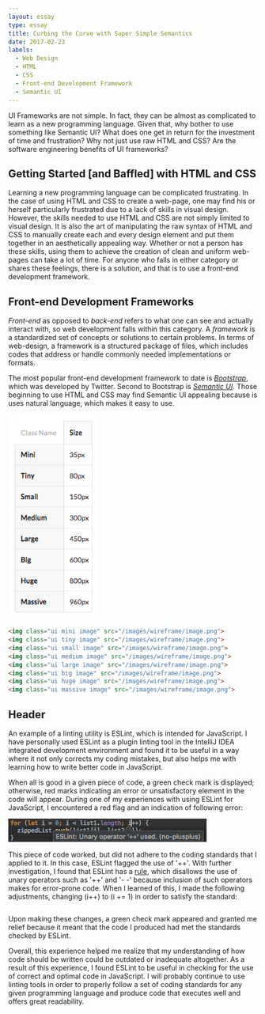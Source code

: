 ```yaml
---
layout: essay
type: essay
title: Curbing the Curve with Super Simple Semantics
date: 2017-02-23
labels:
  - Web Design
  - HTML
  - CSS
  - Front-end Development Framework
  - Semantic UI
---
```





UI Frameworks are not simple. In fact, they can be almost as complicated to learn as a new programming language. Given that, why bother to use something like Semantic UI? What does one get in return for the investment of time and frustration? Why not just use raw HTML and CSS? Are the software engineering benefits of UI frameworks?

## Getting Started \[and Baffled\] with HTML and CSS

Learning a new programming language can be complicated frustrating. In the case of using HTML and CSS to create a web-page, one may find his or herself particularly frustrated due to a lack of skills in visual design.  However, the skills needed to use HTML and CSS are not simply limited to visual design.  It is also the art of manipulating the raw syntax of HTML and CSS to manually create each and every design element and put them together in an aesthetically appealing way.  Whether or not a person has these skills, using them to achieve the creation of clean and uniform web-pages can take a lot of time.  For anyone who falls in either category or shares these feelings, there is a solution, and that is to use a front-end development framework.

## Front-end Development Frameworks

*Front-end* as opposed to *back-end* refers to what one can see and actually interact with, so web development falls within this category.  A *framework* is a standardized set of concepts or solutions to certain problems.  In terms of web-design, a framework is a structured package of files, which includes codes that address or handle commonly needed implementations or formats. 

The most popular front-end development framework to date is [*Bootstrap*](http://getbootstrap.com/), which was developed by Twitter.  Second to Bootstrap
is [*Semantic UI*](http://semantic-ui.com/).  Those beginning to use HTML and CSS may find Semantic UI appealing because is uses natural language, which makes it easy to use.

<img class="ui small left floated image" src="../images/sui_imagesize.png">

```html
<img class="ui mini image" src="/images/wireframe/image.png">
<img class="ui tiny image" src="/images/wireframe/image.png">
<img class="ui small image" src="/images/wireframe/image.png">
<img class="ui medium image" src="/images/wireframe/image.png">
<img class="ui large image" src="/images/wireframe/image.png">
<img class="ui big image" src="/images/wireframe/image.png">
<img class="ui huge image" src="/images/wireframe/image.png">
<img class="ui massive image" src="/images/wireframe/image.png">
```

## Header

An example of a linting utility is ESLint, which is intended for JavaScript.  I have personally used ESLint as a plugin linting tool in the IntelliJ IDEA integrated development environment and found it to be useful in a way where it not only corrects my coding mistakes, but also helps me with learning how to write better code in JavaScript.

When all is good in a given piece of code, a green check mark is displayed; otherwise, red marks indicating an error or unsatisfactory element in the code will appear.  During one of my experiences with using ESLint for JavaScript, I encountered a red flag and an indication of following error:

<img class="ui centered large image" src="../images/noplusplus.png">


This piece of code worked, but did not adhere to the coding standards that I applied to it.  In this case, ESLint flagged the use of '++'.  With further investigation, I found that ESLint has a [rule](http://eslint.org/docs/rules/no-plusplus), which disallows the use of unary operators such as '++' and '- -' because inclusion of such operators makes for error-prone code.  When I learned of this, I made the following adjustments, changing (i++) to (i += 1) in order to satisfy the standard:

```javascript

```

Upon making these changes, a green check mark appeared and granted me relief because it meant that the code I produced had met the standards checked by ESLint. 

Overall, this experience helped me realize that my understanding of how code should be written could be outdated or inadequate altogether.  As a result of this experience, I found ESLint to be useful in checking for the use of correct and optimal code in JavaScript.  I will probably continue to use linting tools in order to properly follow a set of coding standards for any given programming language and produce code that executes well and offers great readability.